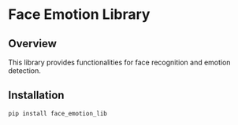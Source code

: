 # Face Emotion Library

## Overview

This library provides functionalities for face recognition and emotion detection.

## Installation

```bash
pip install face_emotion_lib
